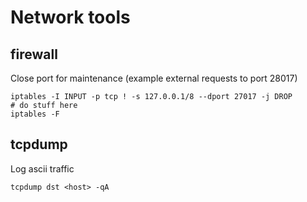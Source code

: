 # Network tools


## firewall

Close port for maintenance (example external requests to port 28017)
```
iptables -I INPUT -p tcp ! -s 127.0.0.1/8 --dport 27017 -j DROP
# do stuff here
iptables -F
```

## tcpdump

Log ascii traffic
```
tcpdump dst <host> -qA 
```
